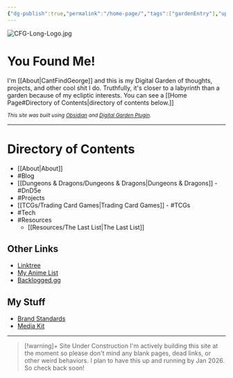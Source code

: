 ```yaml
---
{"dg-publish":true,"permalink":"/home-page/","tags":["gardenEntry"],"updated":"2025-07-21T20:48:59.686-04:00"}
---
```


![CFG-Long-Logo.jpg](/img/user/zzz_Images/CFG-Long-Logo.jpg)
# You Found Me!
I'm [[About\|CantFindGeorge]] and this is my Digital Garden of thoughts, projects, and other cool shit I do.  Truthfully, it's closer to a labyrinth than a garden because of my ecliptic interests. You can see a [[Home Page#Directory of Contents\|directory of contents below.]]

<small><i>This site was built using <a href="https://obsidian.md/" target="_blank">Obsidian</a> and <a href="https://github.com/oleeskild/obsidian-digital-garden" target="_blank">Digital Garden Plugin</a>.</i></small>

---
# Directory of Contents
- [[About\|About]]
- #Blog 
- [[Dungeons & Dragons/Dungeons & Dragons\|Dungeons & Dragons]] - #DnD5e 
- #Projects 
- [[TCGs/Trading Card Games\|Trading Card Games]] - #TCGs 
- #Tech
- #Resources
	- [[Resources/The Last List\|The Last List]]

## Other Links
- [Linktree](https://linktr.ee/cantfindgeorge)
- [My Anime List](https://myanimelist.net/animelist/CantFindGeorge?status=7&order=1&order2=0)
- [Backlogged.gg](https://www.backloggd.com/u/CantFindGeorge/games/)
## My Stuff
- [Brand Standards](https://company-243596.frontify.com/d/q3MZuKr9pJ2F)
- [Media Kit](https://beacons.ai/cantfindgeorge/mediakit)

---

> [!warning]+ Site Under Construction
> I'm actively building this site at the moment so please don't mind any blank pages, dead links, or other weird behaviors. I plan to have this up and running by Jan 2026. So check back soon!

